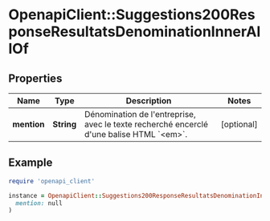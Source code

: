 # OpenapiClient::Suggestions200ResponseResultatsDenominationInnerAllOf

## Properties

| Name | Type | Description | Notes |
| ---- | ---- | ----------- | ----- |
| **mention** | **String** | Dénomination de l&#39;entreprise, avec le texte recherché encerclé d&#39;une balise HTML &#x60;&lt;em&gt;&#x60;. | [optional] |

## Example

```ruby
require 'openapi_client'

instance = OpenapiClient::Suggestions200ResponseResultatsDenominationInnerAllOf.new(
  mention: null
)
```

